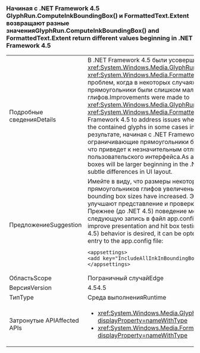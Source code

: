### <a name="glyphruncomputeinkboundingbox-and-formattedtextextent-return-different-values-beginning-in-net-framework-45"></a><span data-ttu-id="2169a-101">Начиная с .NET Framework 4.5 GlyphRun.ComputeInkBoundingBox() и FormattedText.Extent возвращают разные значения</span><span class="sxs-lookup"><span data-stu-id="2169a-101">GlyphRun.ComputeInkBoundingBox() and FormattedText.Extent return different values beginning in .NET Framework 4.5</span></span>

|   |   |
|---|---|
|<span data-ttu-id="2169a-102">Подробные сведения</span><span class="sxs-lookup"><span data-stu-id="2169a-102">Details</span></span>|<span data-ttu-id="2169a-103">В .NET Framework 4.5 были усовершенствованы <xref:System.Windows.Media.GlyphRun.ComputeInkBoundingBox> и <xref:System.Windows.Media.FormattedText.Extent> для решения проблем, когда в некоторых случаях в .NET Framework 4.0 прямоугольники были слишком малы для содержащихся глифов.</span><span class="sxs-lookup"><span data-stu-id="2169a-103">Improvements were made to <xref:System.Windows.Media.GlyphRun.ComputeInkBoundingBox> and <xref:System.Windows.Media.FormattedText.Extent> in the .NET Framework 4.5 to address issues where the boxes were too small for the contained glyphs in some cases in the .NET Framework 4.0.</span></span> <span data-ttu-id="2169a-104">В результате, начиная с .NET Framework 4.5, некоторые ограничивающие прямоугольники будут иметь больший размер, что приведет к незначительным отличиям в макете пользовательского интерфейса.</span><span class="sxs-lookup"><span data-stu-id="2169a-104">As a result of this, some bounding boxes will be larger beginning in the .NET Framework 4.5, resulting in subtle differences in UI layout.</span></span>|
|<span data-ttu-id="2169a-105">Предложение</span><span class="sxs-lookup"><span data-stu-id="2169a-105">Suggestion</span></span>|<span data-ttu-id="2169a-106">Имейте в виду, что размеры некоторых ограничивающих прямоугольников глифов увеличены.</span><span class="sxs-lookup"><span data-stu-id="2169a-106">Be aware that some glyph bounding box sizes have increased.</span></span> <span data-ttu-id="2169a-107">Эти изменения обычно улучшают представление и проверку нахождения в поле. Прежнее (до .NET 4.5) поведение можно восстановить, добавив следующую запись в файл app.config.</span><span class="sxs-lookup"><span data-stu-id="2169a-107">These changes will usually improve presentation and hit box testing, but if the older (pre-.NET 4.5) behavior is desired, it can be opted into by adding the following entry to the app.config file:</span></span><pre><code class="lang-xml">&lt;appsettings&gt;&#13;&#10;&lt;add key=&quot;IncludeAllInkInBoundingBox&quot; value=&quot;false&quot;&gt;&#13;&#10;&lt;/appsettings&gt;&#13;&#10;</code></pre>|
|<span data-ttu-id="2169a-108">Область</span><span class="sxs-lookup"><span data-stu-id="2169a-108">Scope</span></span>|<span data-ttu-id="2169a-109">Пограничный случай</span><span class="sxs-lookup"><span data-stu-id="2169a-109">Edge</span></span>|
|<span data-ttu-id="2169a-110">Версия</span><span class="sxs-lookup"><span data-stu-id="2169a-110">Version</span></span>|<span data-ttu-id="2169a-111">4.5</span><span class="sxs-lookup"><span data-stu-id="2169a-111">4.5</span></span>|
|<span data-ttu-id="2169a-112">Тип</span><span class="sxs-lookup"><span data-stu-id="2169a-112">Type</span></span>|<span data-ttu-id="2169a-113">Среда выполнения</span><span class="sxs-lookup"><span data-stu-id="2169a-113">Runtime</span></span>|
|<span data-ttu-id="2169a-114">Затронутые API</span><span class="sxs-lookup"><span data-stu-id="2169a-114">Affected APIs</span></span>|<ul><li><xref:System.Windows.Media.GlyphRun.ComputeInkBoundingBox?displayProperty=nameWithType></li><li><xref:System.Windows.Media.FormattedText.Extent?displayProperty=nameWithType></li></ul>|

